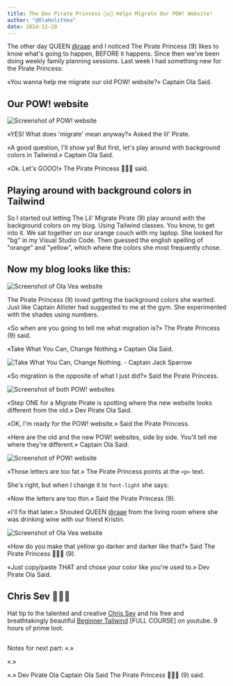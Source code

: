```yaml
---
title: The Dev Pirate Princess 🏴‍☠️👸 Helps Migrate Our POW! Website!
author: "@OlaHolstVea"
date: 2024-12-20
---
```


The other day QUEEN [@raae](https://x.com/raae) and I noticed The Pirate Princess (9) likes to know what's going to happen, BEFORE it happens. Since then we've been doing weekly family planning sessions. Last week I had something new for the Pirate Princess:

«You wanna help me migrate our old POW! website?» Captain Ola Said.

## Our POW! website

![Screenshot of POW! website](pow.png)

«YES! What does 'migrate' mean anyway?» Asked the lil' Pirate.

«A good question, I'll show ya! But first, let's play around with background colors in Tailwind.» Captain Ola Said.

«Ok. Let's GOOO!» The Pirate Princess 🏴‍☠️👸 said.

## Playing around with background colors in Tailwind

So I started out letting The Lil' Migrate Pirate (9) play around with the background colors on my blog. Using Tailwind classes. You know, to get into it. We sat together on our orange couch with my laptop. She looked for "bg" in my Visual Studio Code. Then guessed the english spelling of "orange" and "yellow", which where the colors she most frequently chose.

## Now my blog looks like this:

![Screenshot of Ola Vea website](bg-s.png)

The Pirate Princess (9) loved getting the background colors she wanted. Just like Captain Allister had suggested to me at the gym. She experimented with the shades using numbers.

«So when are you going to tell me what migration is?» The Pirate Princess (9) said.

«Take What You Can, Change Nothing.» Captain Ola Said.

![Take What You Can, Change Nothing. - Captain Jack Sparrow](migrate-pirate.png)

«So migration is the opposite of what I just did?» Said the Pirate Princess.

![Screenshot of both POW! websites](old-new.png)

«Step ONE for a Migrate Pirate is spotting where the new website looks different from the old.» Dev Pirate Ola Said.

«OK, I'm ready for the POW! website.» Said the Pirate Princess.

«Here are the old and the new POW! websites, side by side. You'll tell me where they're different.» Captain Ola Said.

![Screenshot of POW! website](too-fat-2.png)

«Those letters are too fat.» The Pirate Princess points at the `<p>` text.

She's right, but when I change it to `font-light` she says:

«Now the letters are too thin.» Said the Pirate Princess (9).

«I'll fix that later.» Shouted QUEEN [@raae](https://x.com/raae) from the living room where she was drinking wine with our friend Kristin.

![Screenshot of Ola Vea website](gradient-1.png)

«How do you make that yellow go darker and darker like that?» Said The Pirate Princess 🏴‍☠️👸 (9).

«Just copy/paste THAT and chose your color like you're used to.» Dev Pirate Ola Said.

## Chris Sev 🥳🏴‍☠️

Hat tip to the talented and creative [Chris Sev](https://x.com/chris__sev) and his free and breathtakingly beautiful [Beginner Tailwind](https://youtu.be/wEM5NdJ-8HY?si=qQzTAIaOCqtZj-5T&t=5940) [FULL COURSE] on youtube. 9 hours of prime loot.

##

Notes for next part:
«.»

«.»

«.»
Dev Pirate Ola
Captain Ola Said The Pirate Princess 🏴‍☠️👸 (9) said.
